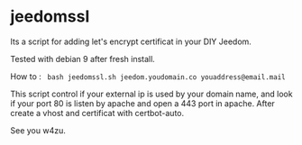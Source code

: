 # jeedomssl


Its a script for adding let's encrypt certificat in your DIY Jeedom.

Tested with debian 9 after fresh install.


How to : 
``` bash jeedomssl.sh jeedom.youdomain.co youaddress@email.mail```


This script control if your external ip is used by your domain name, and look if your port 80 is listen by apache and open a 443 port in apache.
After create a vhost and certificat with certbot-auto.

See you
w4zu.
